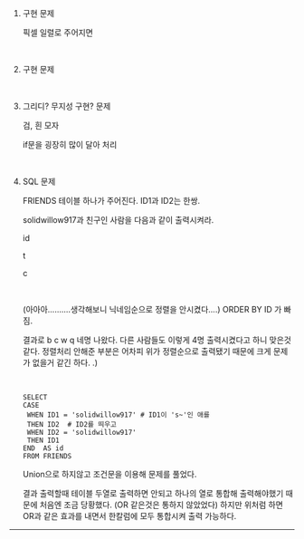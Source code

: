



1. 구현 문제

   픽셀 일렬로 주어지면

   ​    

2. 구현 문제

   ​    

3. 그리디? 무지성 구현? 문제

   검, 흰 모자

   if문을 굉장히 많이 달아 처리

   ​    

4. SQL 문제

   FRIENDS 테이블 하나가 주어진다. ID1과 ID2는 한쌍.

   solidwillow917과 친구인 사람을 다음과 같이 출력시켜라.

   id

   t

   c

   ​    

   (아아아..........생각해보니 닉네임순으로 정렬을 안시켰다....) ORDER BY ID 가 빠짐.

   결과로 b c w q 네명 나왔다. 다른 사람들도 이렇게 4명 출력시켰다고 하니 맞은것 같다. 정렬처리 안해준 부분은 어차피 위가 정렬순으로 출력됐기 때문에 크게 문제가 없을거 같긴 하다. .)

   ​     

   ```mysql
   SELECT 
   CASE
    WHEN ID1 = 'solidwillow917' # ID1이 's~'인 애를 
    THEN ID2  # ID2를 띄우고
    WHEN ID2 = 'solidwillow917'
    THEN ID1
   END  AS id
   FROM FRIENDS 
   ```

   Union으로 하지않고 조건문을 이용해 문제를 풀었다.

   결과 출력할때 테이블 두열로 출력하면 안되고 하나의 열로 통합해 출력해야했기 때문에 처음엔 조금 당황했다. (OR 같은것은 통하지 않았었다) 하지만 위처럼 하면 OR과 같은 효과를 내면서 한칼럼에 모두 통합시켜 출력 가능하다.

---